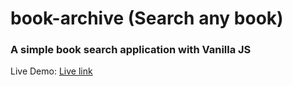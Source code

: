 # book-archive (Search any book)

### A simple book search application with Vanilla JS

Live Demo: [Live link]()
